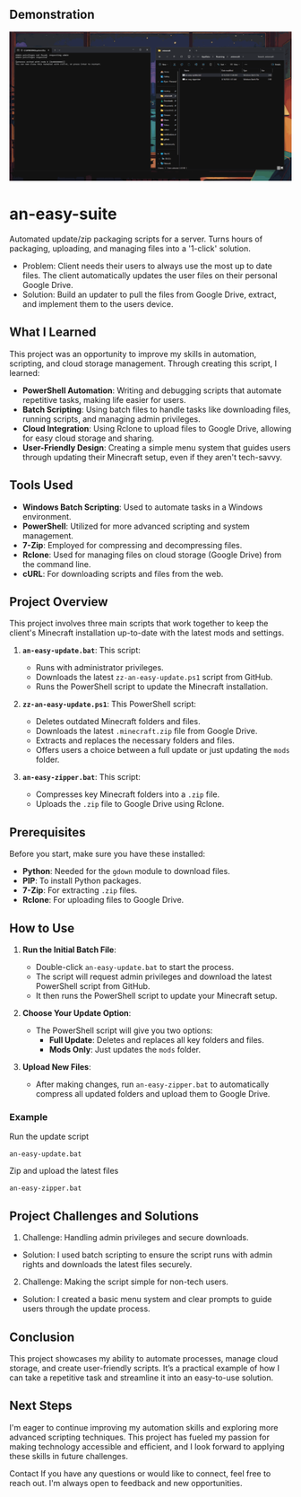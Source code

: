 ## Demonstration

![Project Demo](an-easy-updater.gif)

# an-easy-suite
Automated update/zip packaging scripts for a server. Turns hours of packaging, uploading, and managing files into a '1-click' solution.
- Problem: Client needs their users to always use the most up to date files. The client automatically updates the user files on their personal Google Drive.
- Solution: Build an updater to pull the files from Google Drive, extract, and implement them to the users device.

## What I Learned

This project was an opportunity to improve my skills in automation, scripting, and cloud storage management. Through creating this script, I learned:
- **PowerShell Automation**: Writing and debugging scripts that automate repetitive tasks, making life easier for users.
- **Batch Scripting**: Using batch files to handle tasks like downloading files, running scripts, and managing admin privileges.
- **Cloud Integration**: Using Rclone to upload files to Google Drive, allowing for easy cloud storage and sharing.
- **User-Friendly Design**: Creating a simple menu system that guides users through updating their Minecraft setup, even if they aren't tech-savvy.

## Tools Used

- **Windows Batch Scripting**: Used to automate tasks in a Windows environment.
- **PowerShell**: Utilized for more advanced scripting and system management.
- **7-Zip**: Employed for compressing and decompressing files.
- **Rclone**: Used for managing files on cloud storage (Google Drive) from the command line.
- **cURL**: For downloading scripts and files from the web.


## Project Overview

This project involves three main scripts that work together to keep the client's Minecraft installation up-to-date with the latest mods and settings.

1. **`an-easy-update.bat`**: This script:
   - Runs with administrator privileges.
   - Downloads the latest `zz-an-easy-update.ps1` script from GitHub.
   - Runs the PowerShell script to update the Minecraft installation.

2. **`zz-an-easy-update.ps1`**: This PowerShell script:
   - Deletes outdated Minecraft folders and files.
   - Downloads the latest `.minecraft.zip` file from Google Drive.
   - Extracts and replaces the necessary folders and files.
   - Offers users a choice between a full update or just updating the `mods` folder.

3. **`an-easy-zipper.bat`**: This script:
   - Compresses key Minecraft folders into a `.zip` file.
   - Uploads the `.zip` file to Google Drive using Rclone.

## Prerequisites

Before you start, make sure you have these installed:
- **Python**: Needed for the `gdown` module to download files.
- **PIP**: To install Python packages.
- **7-Zip**: For extracting `.zip` files.
- **Rclone**: For uploading files to Google Drive.

## How to Use

1. **Run the Initial Batch File**:
   - Double-click `an-easy-update.bat` to start the process.
   - The script will request admin privileges and download the latest PowerShell script from GitHub.
   - It then runs the PowerShell script to update your Minecraft setup.

2. **Choose Your Update Option**:
   - The PowerShell script will give you two options:
     - **Full Update**: Deletes and replaces all key folders and files.
     - **Mods Only**: Just updates the `mods` folder.

3. **Upload New Files**:
   - After making changes, run `an-easy-zipper.bat` to automatically compress all updated folders and upload them to Google Drive.

### Example

Run the update script
```shell
an-easy-update.bat
```
Zip and upload the latest files
```shell
an-easy-zipper.bat
```
## Project Challenges and Solutions
1. Challenge: Handling admin privileges and secure downloads.
- Solution: I used batch scripting to ensure the script runs with admin rights and downloads the latest files securely.
2. Challenge: Making the script simple for non-tech users.
- Solution: I created a basic menu system and clear prompts to guide users through the update process.
## Conclusion
This project showcases my ability to automate processes, manage cloud storage, and create user-friendly scripts. It’s a practical example of how I can take a repetitive task and streamline it into an easy-to-use solution.

## Next Steps
I'm eager to continue improving my automation skills and exploring more advanced scripting techniques. This project has fueled my passion for making technology accessible and efficient, and I look forward to applying these skills in future challenges.

Contact
If you have any questions or would like to connect, feel free to reach out. I'm always open to feedback and new opportunities.


